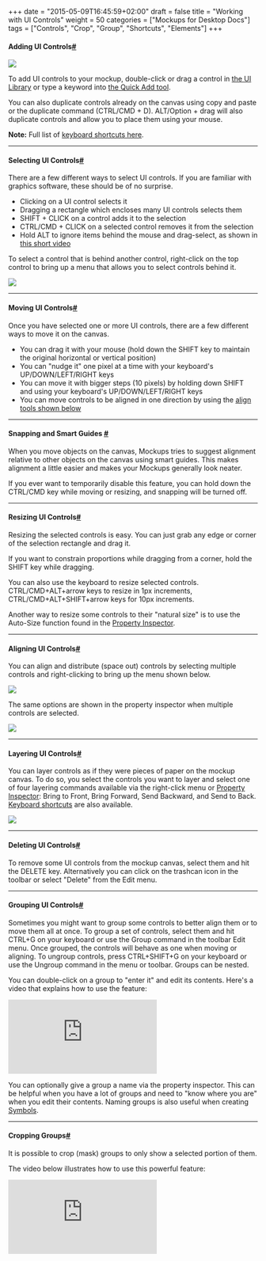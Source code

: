 +++
date = "2015-05-09T16:45:59+02:00"
draft = false
title = "Working with UI Controls"
weight = 50
categories = ["Mockups for Desktop Docs"]
tags = ["Controls", "Crop", "Group", "Shortcuts", "Elements"]
+++

#### Adding UI Controls[#](#addinguicontrols)

![](http://media.balsamiq.com/img/support/docs/m4d/b3/uilibrary.png)

To add UI controls to your mockup, double-click or drag a control in [the UI Library](http://support.balsamiq.com/customer/portal/articles/109151#uilibrary) or type a keyword into [the Quick Add tool](http://support.balsamiq.com/customer/portal/articles/109151#quickadd).

You can also duplicate controls already on the canvas using copy and paste or the duplicate command (CTRL/CMD + D). ALT/Option + drag will also duplicate controls and allow you to place them using your mouse.

**Note:** Full list of [keyboard shortcuts here](http://support.balsamiq.com/customer/portal/articles/110445).

* * *

#### Selecting UI Controls[#](#selectinguicontrols)

There are a few different ways to select UI controls. If you are familiar with graphics software, these should be of no surprise.

*   Clicking on a UI control selects it
*   Dragging a rectangle which encloses many UI controls selects them
*   SHIFT + CLICK on a control adds it to the selection
*   CTRL/CMD + CLICK on a selected control removes it from the selection
*   Hold ALT to ignore items behind the mouse and drag-select, as shown in [this short video](http://www.youtube.com/watch?v=JOpaRBbwqNg)

To select a control that is behind another control, right-click on the top control to bring up a menu that allows you to select controls behind it.

![](http://media.balsamiq.com/img/support/docs/m4d/b3/select_from_layers.png)

* * *

#### Moving UI Controls[#](#movinguicontrols)

Once you have selected one or more UI controls, there are a few different ways to move it on the canvas.

*   You can drag it with your mouse (hold down the SHIFT key to maintain the original horizontal or vertical position)
*   You can "nudge it" one pixel at a time with your keyboard's UP/DOWN/LEFT/RIGHT keys
*   You can move it with bigger steps (10 pixels) by holding down SHIFT and using your keyboard's UP/DOWN/LEFT/RIGHT keys
*   You can move controls to be aligned in one direction by using the [align tools shown below](#aligninguicontrols)

* * *

#### Snapping and Smart Guides [#](#snapping)

When you move objects on the canvas, Mockups tries to suggest alignment relative to other objects on the canvas using smart guides. This makes alignment a little easier and makes your Mockups generally look neater.

If you ever want to temporarily disable this feature, you can hold down the CTRL/CMD key while moving or resizing, and snapping will be turned off.

* * *

#### Resizing UI Controls[#](#resizinguicontrols)

Resizing the selected controls is easy. You can just grab any edge or corner of the selection rectangle and drag it.

If you want to constrain proportions while dragging from a corner, hold the SHIFT key while dragging.

You can also use the keyboard to resize selected controls. CTRL/CMD+ALT+arrow keys to resize in 1px increments, CTRL/CMD+ALT+SHIFT+arrow keys for 10px increments.

Another way to resize some controls to their "natural size" is to use the Auto-Size function found in the [Property Inspector](http://support.balsamiq.com/customer/portal/articles/110114).

* * *

#### Aligning UI Controls[#](#aligninguicontrols)

You can align and distribute (space out) controls by selecting multiple controls and right-clicking to bring up the menu shown below.

![](http://media.balsamiq.com/img/support/docs/m4d/b3/aligning-controls-contextmenu.png)

The same options are shown in the property inspector when multiple controls are selected.

![](http://media.balsamiq.com/img/support/docs/m4d/b3/aligning-controls-inspector.png)

* * *

#### Layering UI Controls[#](#layeringuicontrols)

You can layer controls as if they were pieces of paper on the mockup canvas. To do so, you select the controls you want to layer and select one of four layering commands available via the right-click menu or [Property Inspector](http://support.balsamiq.com/customer/portal/articles/110114): Bring to Front, Bring Forward, Send Backward, and Send to Back. [Keyboard shortcuts](http://support.balsamiq.com/customer/portal/articles/110445) are also available.

![](http://media.balsamiq.com/img/support/docs/m4d/b3/layering-controls.png)

* * *

#### Deleting UI Controls[#](#deletinguicontrols)

To remove some UI controls from the mockup canvas, select them and hit the DELETE key. Alternatively you can click on the trashcan icon in the toolbar or select "Delete" from the Edit menu.

* * *

#### Grouping UI Controls[#](#groupiguicontrols)

Sometimes you might want to group some controls to better align them or to move them all at once. To group a set of controls, select them and hit CTRL+G on your keyboard or use the Group command in the toolbar Edit menu. Once grouped, the controls will behave as one when moving or aligning. To ungroup controls, press CTRL+SHIFT+G on your keyboard or use the Ungroup command in the menu or toolbar. Groups can be nested.

You can double-click on a group to "enter it" and edit its contents. Here's a video that explains how to use the feature:

<div class="video"><iframe allowfullscreen="" frameborder="0" src="http://www.youtube.com/embed/OgX27oUrkLY"></iframe></div>

You can optionally give a group a name via the property inspector. This can be helpful when you have a lot of groups and need to "know where you are" when you edit their contents. Naming groups is also useful when creating [Symbols](http://support.balsamiq.com/customer/portal/articles/110439).

* * *

#### Cropping Groups[#](#cropping)

It is possible to crop (mask) groups to only show a selected portion of them.

The video below illustrates how to use this powerful feature:

<div class="video"><iframe allowfullscreen="" frameborder="0" src="http://www.youtube.com/embed/GOnCNNHhfGc"></iframe></div>
